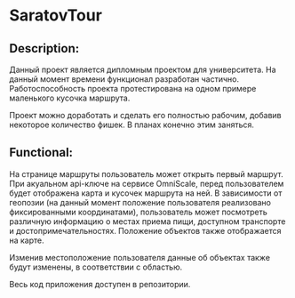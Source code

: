 # SaratovTour

## Description:
Данный проект является дипломным проектом для университета. На данный момент времени функционал разработан частично. Работоспособность проекта протестирована на одном примере маленького кусочка маршрута.

Проект можно доработать и сделать его полностью рабочим, добавив некоторое количество фишек. В планах конечно этим заняться.

## Functional:
На странице маршруты пользователь может открыть первый маршрут. При акуальном api-ключе на сервисе OmniScale, перед пользователем будет отображена карта и кусочек маршрута на ней. В зависимости от геопозии (на данный момент положение пользователя реализовано фиксированными координатами), пользователь может посмотреть различную информацию о местах приема пищи, доступном транспорте и достопримечательностях. Положение объектов также отображается на карте.

Изменив местоположение пользователя данные об объектах также будут изменены, в соответствии с областью.

Весь код приложения доступен в репозитории.
